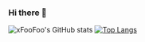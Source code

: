 ### Hi there 👋
![xFooFoo's GitHub stats](https://github-readme-stats.vercel.app/api?username=xFooFoo&theme=midnight-purple&show_icons=true&hide=issues)
[![Top Langs](https://github-readme-stats.vercel.app/api/top-langs/?username=xFooFoo&layout=compact&theme=midnight-purple)](https://github.com/xFooFoo/github-readme-stats)


